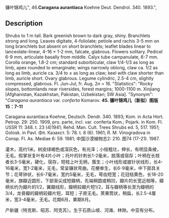 镰叶锦鸡儿",
46.**Caragana aurantiaca** Koehne Deut. Dendrol. 340. 1893.",

## Description
Shrubs to 1 m tall. Bark greenish brown to dark gray, shiny. Branchlets strong and long. Leaves digitate, 4-foliolate; petiole and rachis 3-5 mm on long branchlets but absent on short branchlets; leaflet blades linear to lanceolate-linear, 4-16 × 1-2 mm, falcate, glabrous. Flowers solitary. Pedicel 6-9 mm, articulate basally from middle. Calyx tube campanulate, 6-7 mm. Corolla orange, 1.8-2 cm; standard suborbicular, claw 1/4-1/3 as long as limb, apex rounded to emarginate; wings narrowly oblong, claw ca. 1/2 as long as limb, auricle ca. 3/4 to ± as long as claw; keel with claw shorter than limb, auricle short. Ovary glabrous. Legume cylindric, 2.5-4 cm, slightly compressed, glabrous. Fl. Jun-Jul, fr. Aug. 2*n* = 16.
  "Statistics": "Rocky slopes, bottomlands near riversides, forest margins; 1000-1100 m. Xinjiang [Afghanistan, Kazakhstan, Pakistan, Uzbekistan; SW Asia].
  "Synonym": "*Caragana aurantiaca* var. *conferta* Komarov.
**45. 镰叶锦鸡儿（新拟）图版15：7-11**

Caragana aurantiaca Koehne, Deutsch. Dendr. 340. 1893; Kom. in Acta Hort. Petrop. 29: 250. 1909, pro. parte, incl. var. conferta Kom.; Pojark. in Kom. Fl. USSR 11: 348. t. 23 (4)1941; Rehd. Man. Cult. Trees Shrubs ed. 5, 517. 1951; Golosk. in Pavl. Φπ. Казахст. 5: 78. t. 8 (6). 1961; R. M. Vinogradova in Consp. Fl. As. Mediae 6: 59. 1981; 中国沙漠植物志2: 210. 图74 (17-21). 1987.

灌木，高约1米。树皮绿褐色或深灰色，有光泽；小枝粗壮，伸长，有明显条棱，无毛。假掌状复叶有4片小叶；托叶的针刺长1-2毫米，脱落或宿存；叶柄在长枝者长3-5毫米，硬化，宿存，短枝上叶无柄，簇生；小叶线形或披针状线形，长4-16毫米，宽1-2毫米，无毛，常呈镰状弯曲。花梗单生，长6-9毫米，中下部具关节；花萼钟状，长6-7毫米，宽约5毫米，无毛，萼齿短宽；花冠桔黄色，长18-20毫米，旗瓣近圆形，下部渐尖成短瓣柄，先端稍圆或稍凹，瓣片的长宽近相等，瓣柄长约为瓣片的1/2，翼瓣线形，瓣柄较瓣片短1/2，耳与瓣柄等长至为瓣柄的3/4，龙骨瓣的瓣柄较瓣片短，耳短；子房无毛。荚果筒状，稍扁，长2.5-4厘米，宽3-4毫米，无毛。花期6月，果期8月。

产新疆（特克斯、昭苏、阿克苏）。生于石质山坡、河滩、林隙。中亚有分布。
